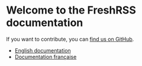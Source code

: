 # Welcome to the FreshRSS documentation

If you want to contribute, you can [find us on GitHub](https://github.com/FreshRSS/FreshRSS).

- [English documentation](./en/index.md)
- [Documentation française](./fr/index.md)
